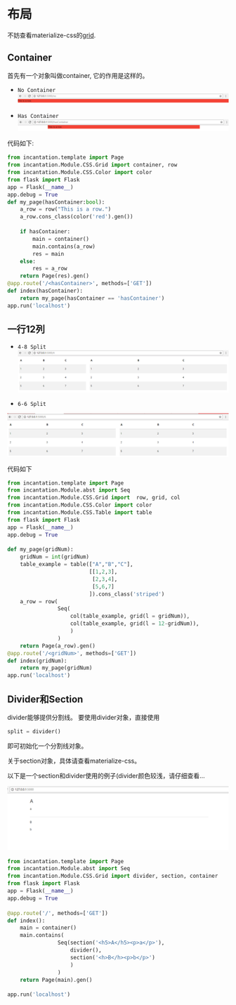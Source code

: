 # 布局

不妨查看materialize-css的[grid](http://materializecss.com/grid.html).

## Container

首先有一个对象叫做container, 它的作用是这样的。

- `No Container`
[![No Container](./noContainer.PNG)](./noContainer.PNG)

- `Has Container`
[![Has Container](./hasContainer.PNG)](./hasContainer.PNG)

代码如下:

```python
from incantation.template import Page 
from incantation.Module.CSS.Grid import container, row
from incantation.Module.CSS.Color import color
from flask import Flask
app = Flask(__name__)
app.debug = True
def my_page(hasContainer:bool):
    a_row = row("This is a row.")
    a_row.cons_class(color('red').gen())

    if hasContainer:
        main = container()
        main.contains(a_row)
        res = main
    else:
        res = a_row
    return Page(res).gen()
@app.route('/<hasContainer>', methods=['GET'])
def index(hasContainer):
    return my_page(hasContainer == 'hasContainer')
app.run('localhost')
```

## 一行12列

- `4-8 Split`
[![4-8 Split](./Grid48.PNG)](./Grid48.PNG)


- `6-6 Split`

[![6-6 Split](./Grid66.PNG)](./Grid66.PNG)

代码如下

```python
from incantation.template import Page 
from incantation.Module.abst import Seq
from incantation.Module.CSS.Grid import  row, grid, col
from incantation.Module.CSS.Color import color
from incantation.Module.CSS.Table import table
from flask import Flask
app = Flask(__name__)
app.debug = True

def my_page(gridNum):
    gridNum = int(gridNum)
    table_example = table(["A","B","C"],
                          [[1,2,3],
                           [2,3,4],
                           [5,6,7]
                          ]).cons_class('striped')
    a_row = row(
                Seq(
                    col(table_example, grid(l = gridNum)),
                    col(table_example, grid(l = 12-gridNum)),
                    )
                )
    return Page(a_row).gen()
@app.route('/<gridNum>', methods=['GET'])
def index(gridNum):
    return my_page(gridNum)
app.run('localhost')
```


## Divider和Section

divider能够提供分割线。
要使用divider对象，直接使用

```python
split = divider()
```
即可初始化一个分割线对象。

关于section对象，具体请查看materialize-css。

以下是一个section和divider使用的例子(divider颜色较浅，请仔细查看...

[![divsec](./divsec.PNG)](./divsec.PNG)

```python
from incantation.template import Page 
from incantation.Module.abst import Seq
from incantation.Module.CSS.Grid import divider, section, container
from flask import Flask
app = Flask(__name__)
app.debug = True

@app.route('/', methods=['GET'])
def index():
    main = container()
    main.contains(
                Seq(section('<h5>A</h5><p>a</p>'),
                    divider(),
                    section('<h>B</h><p>b</p>')
                    )
                )
    return Page(main).gen()

app.run('localhost')
```

 





